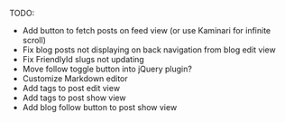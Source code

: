 TODO:
* Add button to fetch posts on feed view (or use Kaminari for infinite scroll)
* Fix blog posts not displaying on back navigation from blog edit view
* Fix FriendlyId slugs not updating
* Move follow toggle button into jQuery plugin?
* Customize Markdown editor
* Add tags to post edit view
* Add tags to post show view
* Add blog follow button to post show view